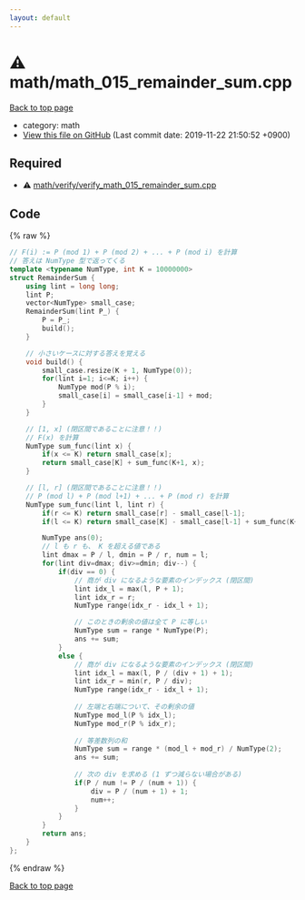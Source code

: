 ```yaml
---
layout: default
---
```


<!-- mathjax config similar to math.stackexchange -->
<script type="text/javascript" async
  src="https://cdnjs.cloudflare.com/ajax/libs/mathjax/2.7.5/MathJax.js?config=TeX-MML-AM_CHTML">
</script>
<script type="text/x-mathjax-config">
  MathJax.Hub.Config({
    TeX: { equationNumbers: { autoNumber: "AMS" }},
    tex2jax: {
      inlineMath: [ ['$','$'] ],
      processEscapes: true
    },
    "HTML-CSS": { matchFontHeight: false },
    displayAlign: "left",
    displayIndent: "2em"
  });
</script>

<script type="text/javascript" src="https://cdnjs.cloudflare.com/ajax/libs/jquery/3.4.1/jquery.min.js"></script>
<script src="https://cdn.jsdelivr.net/npm/jquery-balloon-js@1.1.2/jquery.balloon.min.js" integrity="sha256-ZEYs9VrgAeNuPvs15E39OsyOJaIkXEEt10fzxJ20+2I=" crossorigin="anonymous"></script>
<script type="text/javascript" src="../../assets/js/copy-button.js"></script>
<link rel="stylesheet" href="../../assets/css/copy-button.css" />


# :warning: math/math_015_remainder_sum.cpp
<a href="../../index.html">Back to top page</a>

* category: math
* <a href="{{ site.github.repository_url }}/blob/master/math/math_015_remainder_sum.cpp">View this file on GitHub</a> (Last commit date: 2019-11-22 21:50:52 +0900)




## Required
* :warning: <a href="verify/verify_math_015_remainder_sum.cpp.html">math/verify/verify_math_015_remainder_sum.cpp</a>


## Code
{% raw %}
```cpp
// F(i) := P (mod 1) + P (mod 2) + ... + P (mod i) を計算
// 答えは NumType 型で返ってくる
template <typename NumType, int K = 10000000>
struct RemainderSum {
    using lint = long long;
    lint P;
    vector<NumType> small_case;
    RemainderSum(lint P_) {
        P = P_;
        build();
    }

    // 小さいケースに対する答えを覚える
    void build() {
        small_case.resize(K + 1, NumType(0));
        for(lint i=1; i<=K; i++) {
            NumType mod(P % i);
            small_case[i] = small_case[i-1] + mod;
        }
    }

    // [1, x] (閉区間であることに注意！！)
    // F(x) を計算 
    NumType sum_func(lint x) {
        if(x <= K) return small_case[x];
        return small_case[K] + sum_func(K+1, x);
    }

    // [l, r] (閉区間であることに注意！！)
    // P (mod l) + P (mod l+1) + ... + P (mod r) を計算
    NumType sum_func(lint l, lint r) {
        if(r <= K) return small_case[r] - small_case[l-1];
        if(l <= K) return small_case[K] - small_case[l-1] + sum_func(K+1, r);

        NumType ans(0);
        // l も r も、 K を超える値である
        lint dmax = P / l, dmin = P / r, num = l;
        for(lint div=dmax; div>=dmin; div--) {
            if(div == 0) {
                // 商が div になるような要素のインデックス (閉区間)
                lint idx_l = max(l, P + 1);
                lint idx_r = r;
                NumType range(idx_r - idx_l + 1);

                // このときの剰余の値は全て P に等しい
                NumType sum = range * NumType(P);
                ans += sum;
            }
            else {
                // 商が div になるような要素のインデックス (閉区間)
                lint idx_l = max(l, P / (div + 1) + 1);
                lint idx_r = min(r, P / div);
                NumType range(idx_r - idx_l + 1);
                
                // 左端と右端について、その剰余の値
                NumType mod_l(P % idx_l);
                NumType mod_r(P % idx_r);
                
                // 等差数列の和
                NumType sum = range * (mod_l + mod_r) / NumType(2);
                ans += sum;
                
                // 次の div を求める (1 ずつ減らない場合がある)
                if(P / num != P / (num + 1)) {
                    div = P / (num + 1) + 1;
                    num++;
                }
            }
        }
        return ans;
    }
};

```
{% endraw %}

<a href="../../index.html">Back to top page</a>

